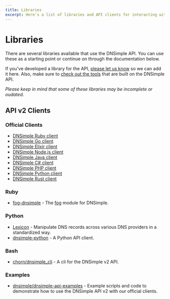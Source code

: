 ```yaml
---
title: Libraries
excerpt: Here's a list of libraries and API clients for interacting with the DNSimple domain and DNS API.
---
```


# Libraries

There are several libraries available that use the DNSimple API. You can use these as a starting point or continue on through the documentation below.

If you've developed a library for the API, [please let us know](https://dnsimple.com/contact) so we can add it here. Also, make sure to [check out the tools](/tools) that are built on the DNSimple API.

_Please keep in mind that some of these libraries may be incomplete or oudated._

## API v2 Clients

### Official Clients

- [DNSimple Ruby client](https://dnsimple.link/api-client-ruby)
- [DNSimple Go client](https://dnsimple.link/api-client-go)
- [DNSimple Elixir client](https://dnsimple.link/api-client-elixir)
- [DNSimple Node.js client](https://dnsimple.link/api-client-node)
- [DNSimple Java client](https://dnsimple.link/api-client-java)
- [DNSimple C# client](https://dnsimple.link/api-client-csharp)
- [DNSimple PHP client](https://dnsimple.link/api-client-php)
- [DNSimple Python client](https://dnsimple.link/api-client-python)
- [DNSimple Rust client](https://dnsimple.link/api-client-rust)

### Ruby

- [fog-dnsimple](https://github.com/fog/fog-dnsimple) - The [fog](http://fog.io/) module for DNSimple.

### Python

- [Lexicon](https://github.com/AnalogJ/lexicon) - Manipulate DNS records across various DNS providers in a standardized way.
- [dnsimple-python](https://github.com/onlyhavecans/dnsimple-python) - A Python API client.

### Bash

- [chorn/dnsimple_cli](https://github.com/chorn/dnsimple_cli) - A cli for the DNSimple v2 API.

### Examples

- [dnsimple/dnsimple-api-examples](https://github.com/dnsimple/dnsimple-api-examples) - Example scripts and code to demonstrate how to use the DNSimple API v2 with our official clients.

